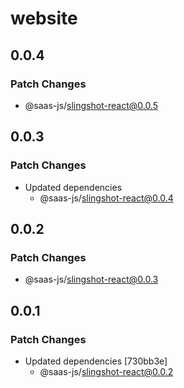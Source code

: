 # website

## 0.0.4

### Patch Changes

- @saas-js/slingshot-react@0.0.5

## 0.0.3

### Patch Changes

- Updated dependencies
  - @saas-js/slingshot-react@0.0.4

## 0.0.2

### Patch Changes

- @saas-js/slingshot-react@0.0.3

## 0.0.1

### Patch Changes

- Updated dependencies [730bb3e]
  - @saas-js/slingshot-react@0.0.2

